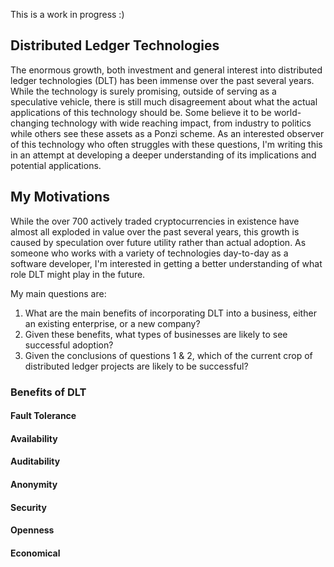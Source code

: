 This is a work in progress :) 

## Distributed Ledger Technologies
The enormous growth, both investment and general interest into distributed ledger technologies (DLT) has been immense over the past several years. While the technology is surely promising, outside of serving as a speculative vehicle, there is still much disagreement about what the actual applications of this technology should be. Some believe it to be world-changing technology with wide reaching impact, from industry to politics while others see these assets as a Ponzi scheme. As an interested observer of this technology who often struggles with these questions, I'm writing this in an attempt at developing a deeper understanding of its implications and potential applications.

## My Motivations
While the over 700 actively traded cryptocurrencies in existence have almost all exploded in value over the past several years, this growth is caused by speculation over future utility rather than actual adoption. As someone who works with a variety of technologies day-to-day as a software developer, I'm interested in getting a better understanding of what role DLT might play in the future. 

My main questions are: 

1. What are the main benefits of incorporating DLT into a business, either an existing enterprise, or a new company? 
2. Given these benefits, what types of businesses are likely to see successful adoption?
3. Given the conclusions of questions 1 & 2, which of the current crop of distributed ledger projects are likely to be successful?

### Benefits of DLT


#### Fault Tolerance

#### Availability

#### Auditability

#### Anonymity

#### Security

#### Openness 

#### Economical
